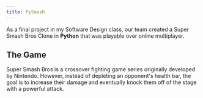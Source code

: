 ```yaml
---
title: PySmash
---
```


As a final project in my Software Design class, our team created a Super Smash Bros Clone in __Python__ that was playable over online multiplayer.

## The Game

Super Smash Bros is a crossover fighting game series originally developed by Nintendo. However, instead of depleting an opponent's health bar, the goal is to increase their damage and eventually knock them off of the stage with a powerful attack.




